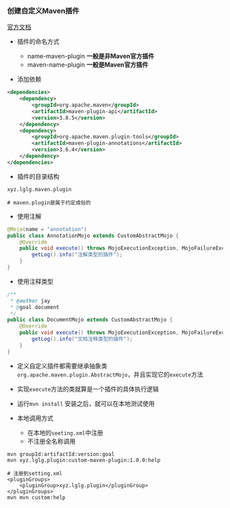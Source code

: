 ### 创建自定义Maven插件 

[官方文档](https://maven.apache.org/guides/plugin/guide-java-plugin-development.html)

* 插件的命名方式
  * name-maven-plugin **一般是非Maven官方插件**
  * maven-name-plugin **一般是Maven官方插件**

* 添加依赖

```xml
<dependencies>
    <dependency>
        <groupId>org.apache.maven</groupId>
        <artifactId>maven-plugin-api</artifactId>
        <version>3.8.5</version>
    </dependency>
    <dependency>
        <groupId>org.apache.maven.plugin-tools</groupId>
        <artifactId>maven-plugin-annotations</artifactId>
        <version>3.6.4</version>
    </dependency>
</dependencies>
```

* 插件的目录结构

```shell
xyz.lglg.maven.plugin

# maven.plugin是属于约定成俗的
```

* 使用注解

```java
@Mojo(name = "annotation")
public class AnnotationMojo extends CustomAbstractMojo {
    @Override
    public void execute() throws MojoExecutionException, MojoFailureException {
        getLog().info("注解类型的插件");
    }
}
```

* 使用注释类型

```java
/**
 * @author jay
 * @goal document
 */
public class DocumentMojo extends CustomAbstractMojo {
    @Override
    public void execute() throws MojoExecutionException, MojoFailureException {
        getLog().info("文档注释类型的插件");
    }
}
```

* 定义自定义插件都需要继承抽象类`org.apache.maven.plugin.AbstractMojo`，并且实现它的`execute`方法

* 实现`execute`方法的类就算是一个插件的具体执行逻辑

* 运行`mvn install` 安装之后，就可以在本地测试使用

* 本地调用方式
  * 在本地的`seeting.xml`中注册 
  * 不注册全名称调用 

```shell
mvn groupId:artifactId:version:goal
mvn xyz.lglg.plugin:custom-maven-plugin:1.0.0:help

# 注册到setting.xml
<pluginGroups>
    <pluginGroup>xyz.lglg.plugin</pluginGroup>
</pluginGroups>
mvn mvn custom:help
```



